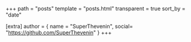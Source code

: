 +++
path = "posts"
template = "posts.html"
transparent = true
sort_by = "date"

[extra]
author = { name = "SuperThevenin", social= "https://github.com/SuperThevenin" }
+++
